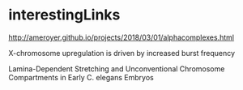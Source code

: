 # interestingLinks

http://ameroyer.github.io/projects/2018/03/01/alphacomplexes.html


X-chromosome upregulation is driven by increased burst frequency

Lamina-Dependent Stretching and Unconventional Chromosome Compartments in Early C. elegans Embryos
